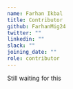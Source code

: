```yaml
---
name: Farhan Ikbal
title: Contributor
github: FarhanMig24
twitter: ""
linkedin: ""
slack: ""
joining_date: ""
role: contributor
---
```


Still waiting for this

